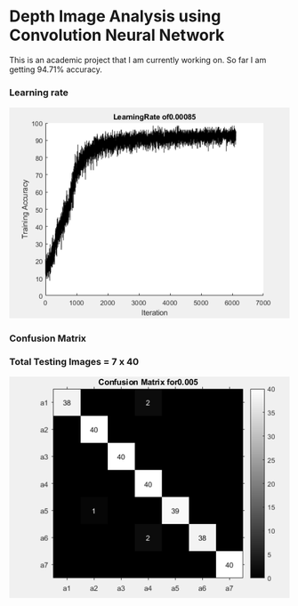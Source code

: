 # Depth Image Analysis using Convolution Neural Network
This is an academic project that I am currently working on. So far I am getting 94.71% accuracy.
### Learning rate
![Learning Rate](https://github.com/Damodharan5/Image-Processing/blob/master/Depth_Image%20Classification%20for%20Kinect/lear.PNG)
### Confusion Matrix
### Total Testing Images = 7 x 40
![Confusion Matrix](https://github.com/Damodharan5/Image-Processing/blob/master/Depth_Image%20Classification%20for%20Kinect/conf1.PNG)
